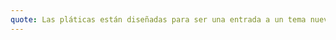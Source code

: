 ```yaml
---
quote: Las pláticas están diseñadas para ser una entrada a un tema nuevo, por lo cual no temas en llegar a un tema que no conoces pero te interesa. De igual forma, si conoces del tema, no temas en acercarte a charlar con el conferencista, con gusto profundizarán en el tema contigo.
---
```

